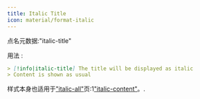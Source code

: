 ```yaml
---
title: Italic Title
icon: material/format-italic
---
```


点名元数据:"italic-title"

用法 :
```md
> [!info|italic-title] The title will be displayed as italic
> Content is shown as usual
```

样式本身也适用于["italic-all"](。/combined-styling/page-18.md)页:1["italic-content"](。/content-styling/page-8.md)。.
